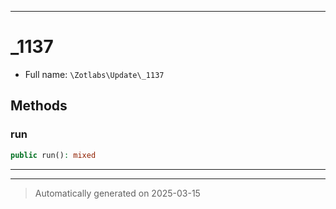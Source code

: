 ***

# _1137





* Full name: `\Zotlabs\Update\_1137`




## Methods


### run



```php
public run(): mixed
```












***


***
> Automatically generated on 2025-03-15
